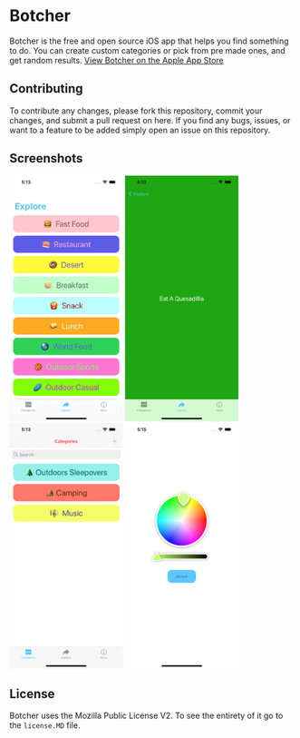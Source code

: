 # Botcher
Botcher is the free and open source iOS app that helps you find something to do. You can create custom categories or pick from pre made ones, and get random results.
<a href="https://apps.apple.com/us/app/botcher/id1522337788">View Botcher on the Apple App Store</a>

## Contributing
To contribute any changes, please fork this repository, commit your changes, and submit a pull request on here. If you find any bugs, issues, or want to a feature to be added simply open an issue on this repository.

## Screenshots
<img width="200" src="https://github.com/martino-dot/Botcher/blob/master/images/1284x2778bb.png">
<img width="200" src="https://github.com/martino-dot/Botcher/blob/master/images/1284x27782.png">
<img width="200" src="https://github.com/martino-dot/Botcher/blob/master/images/3.png">
<img width="200" src="https://github.com/martino-dot/Botcher/blob/master/images/4.png">


## License
Botcher uses the Mozilla Public License V2. To see the entirety of it go to the `license.MD` file.
